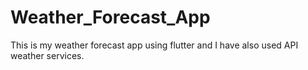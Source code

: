 # Weather_Forecast_App
This is my weather forecast app using flutter and I have also used API weather services.
